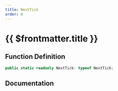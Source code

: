 ```yaml
---
title: NextTick
order: 0
---
```


# {{ $frontmatter.title }}

## Function Definition

```ts
public static readonly NextTick: typeof NextTick;
```

## Documentation

<!--@include: ./parts/nextTick.md-->
